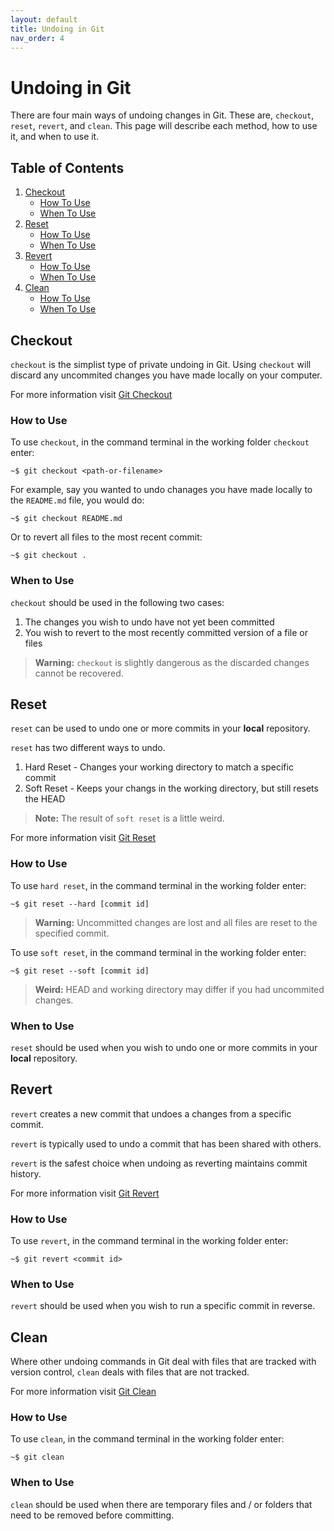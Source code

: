 ```yaml
---
layout: default
title: Undoing in Git
nav_order: 4
---
```


# Undoing in Git

There are four main ways of undoing changes in Git. These are, `checkout`, `reset`, `revert`, and `clean`. This page will describe each method, how to use it, and when to use it.

## Table of Contents

1. [Checkout](#checkout)
    - [How To Use](#how-to-use)
    - [When To Use](#when-to-use)
2. [Reset](#reset)
    - [How To Use](#how-to-use-1)
    - [When To Use](#when-to-use-1)
3. [Revert](#revert)
    - [How To Use](#how-to-use-2)
    - [When To Use](#when-to-use-2)
4. [Clean](#clean)
    - [How To Use](#how-to-use-3)
    - [When To Use](#when-to-use-3)

## Checkout

`checkout` is the simplist type of private undoing in Git. Using `checkout` will discard any uncommited changes you have made locally on your computer.

For more information visit [Git Checkout](https://git-scm.com/docs/git-checkout)

### How to Use

To use `checkout`, in the command terminal in the working folder `checkout` enter:

```console
~$ git checkout <path-or-filename>
```

For example, say you wanted to undo chanages you have made locally to the `README.md` file, you would do:

```console
~$ git checkout README.md
```

Or to revert all files to the most recent commit:

```console
~$ git checkout .
```

### When to Use
`checkout` should be used in the following two cases:

1. The changes you wish to undo have not yet been committed
2. You wish to revert to the most recently committed version of a file or files 

> **Warning:**
> `checkout` is slightly dangerous as the discarded changes cannot be recovered.

## Reset

`reset` can be used to undo one or more commits in your **local** repository.

`reset` has two different ways to undo.

1. Hard Reset - Changes your working directory to match a specific commit
2. Soft Reset - Keeps your changs in the working directory, but still resets the HEAD

> **Note:** The result of `soft reset` is a little weird.

For more information visit [Git Reset](https://git-scm.com/docs/git-reset)

### How to Use

To use `hard reset`, in the command terminal in the working folder enter:

```console
~$ git reset --hard [commit id]
```
> **Warning:**
> Uncommitted changes are lost and all files are reset to the specified commit.

To use `soft reset`, in the command terminal in the working folder enter:

```console
~$ git reset --soft [commit id]
```
> **Weird:**
> HEAD and working directory may differ if you had uncommited changes.

### When to Use

`reset` should be used when you wish to undo one or more commits in your **local** repository.

## Revert

`revert` creates a new commit that undoes a changes from a specific commit.

`revert` is typically used to undo a commit that has been shared with others.

`revert` is the safest choice when undoing as reverting maintains commit history.

For more information visit [Git Revert](https://git-scm.com/docs/git-revert)

### How to Use

To use `revert`, in the command terminal in the working folder enter:
```console
~$ git revert <commit id>
```

### When to Use

`revert` should be used when you wish to run a specific commit in reverse.

## Clean

Where other undoing commands in Git deal with files that are tracked with version control, `clean` deals with files that are not tracked.

For more information visit [Git Clean](https://git-scm.com/docs/git-clean)

### How to Use

To use `clean`, in the command terminal in the working folder enter:
```console
~$ git clean 
```
### When to Use

`clean` should be used when there are temporary files and / or folders that need to be removed before committing.